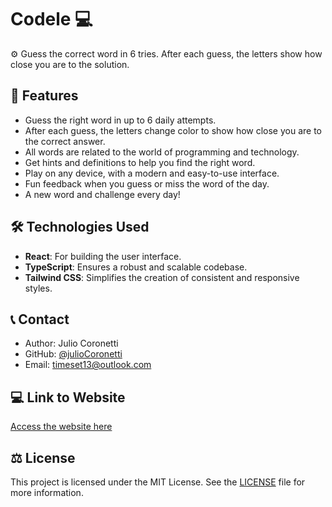 # Codele 💻

⚙ Guess the correct word in 6 tries. After each guess, the letters show how close you are to the solution.

## 🌟 Features 
- Guess the right word in up to 6 daily attempts.
- After each guess, the letters change color to show how close you are to the correct answer.
- All words are related to the world of programming and technology.
- Get hints and definitions to help you find the right word.
- Play on any device, with a modern and easy-to-use interface.
- Fun feedback when you guess or miss the word of the day.
- A new word and challenge every day!

## 🛠️ Technologies Used
- **React**: For building the user interface.
- **TypeScript**: Ensures a robust and scalable codebase.
- **Tailwind CSS**: Simplifies the creation of consistent and responsive styles.

## 📞 Contact
- Author: Julio Coronetti
- GitHub: [@julioCoronetti](https://github.com/julioCoronetti)
- Email: [timeset13@outlook.com](mailto:timeset13@outlook.com)

## 💻 Link to Website

[Access the website here](https://juliocoronetti-codele.vercel.app)

## ⚖ License

This project is licensed under the MIT License. See the [LICENSE](https://github.com/julioCoronetti/Codele/blob/main/LICENSE) file for more information.